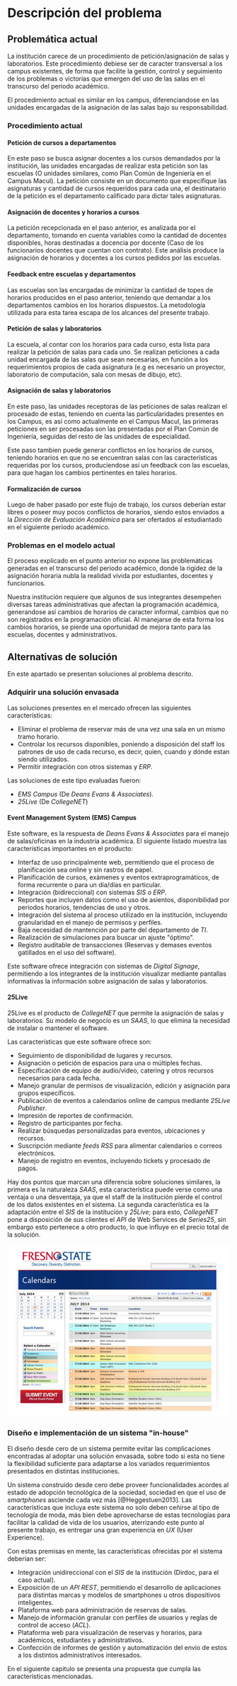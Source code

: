 # Descripción del problema

## Problemática actual

La institución carece de un procedimiento de petición/asignación de salas y laboratorios.
Este procedimiento debiese ser de caracter transversal a los campus existentes, de forma que facilite la gestión, control y seguimiento de los problemas o victorias que emergen del uso de las salas en el transcurso del periodo académico.

El procedimiento actual es similar en los campus, diferenciandose en las unidades encargadas de la asignación de las salas bajo su responsabilidad.

### Procedimiento actual

#### Petición de cursos a departamentos

En este paso se busca asignar docentes a los cursos demandados por la institución, las unidades encargadas de realizar esta petición son las escuelas (O unidades similares, como Plan Común de Ingeniería en el Campus Macul).
La petición consiste en un documento que especifique las asignaturas y cantidad de cursos requeridos para cada una, el destinatario de la petición es el departamento calificado para dictar tales asignaturas.

#### Asignación de docentes y horarios a cursos

La petición recepcionada en el paso anterior, es analizada por el departamento, tomando en cuenta variables como la cantidad de docentes disponibles, horas destinadas a docencia por docente (Caso de los funcionarios docentes que cuentan con contrato). Este análisis produce la asignación de horarios y docentes a los cursos pedidos por las escuelas.

#### Feedback entre escuelas y departamentos

Las escuelas son las encargadas de minimizar la cantidad de topes de horarios producidos en el paso anterior, teniendo que demandar a los departamentos cambios en los horarios dispuestos.
La metodología utilizada para esta tarea escapa de los alcances del presente trabajo.

#### Petición de salas y laboratorios

La escuela, al contar con los horarios para cada curso, esta lista para realizar la petición de salas para cada uno.
Se realizan peticiones a cada unidad encargada de las salas que sean necesarias, en función a los requerimientos propios de cada asignatura (e.g es necesario un proyector, laboratorio de computación, sala con mesas de dibujo, etc).

#### Asignación de salas y laboratorios

En este paso, las unidades receptoras de las peticiones de salas realizan el procesado de estas, teniendo en cuenta las particularidades presentes en los Campus, es así como actualmente en el Campus Macul, las primeras peticiones en ser procesadas son las presentadas por el Plan Común de Ingeniería, seguidas del resto de las unidades de especialidad.
<!-- con la particularidad de poseer un orden para procesar las peticiones, justificado por la naturaleza de las unidades, es el caso del Campus Macul, donde la unidad primordial es Plan Común de Ingeniería, siendo esta la primera unidad para la que se procesan las peticiones de salas. -->

Este paso tambien puede generar conflictos en los horarios de cursos, teniendo horarios en que no se encuentran salas con las características requeridas por los cursos, produciendose así un feedback con las escuelas, para que hagan los cambios pertinentes en tales horarios.

#### Formalización de cursos

Luego de haber pasado por este flujo de trabajo, los cursos deberían estar libres o poseer muy pocos conflictos de horarios, siendo estos enviados a la _Dirección de Evaluación Académica_ para ser ofertados al estudiantado en el siguiente periodo académico.

### Problemas en el modelo actual

El proceso explicado en el punto anterior no expone las problemáticas generadas en el transcurso del periodo académico, donde la rigidez de la asignación horaria nubla la realidad vivida por estudiantes, docentes y funcionarios.

Nuestra institución requiere que algunos de sus integrantes desempeñen diversas tareas administrativas que afectan la programación académica, generandose así cambios de horarios de caracter informal, cambios que no son registrados en la programación oficial. Al manejarse de esta forma los cambios horarios, se pierde una oportunidad de mejora tanto para las escuelas, docentes y administrativos.



<!--
La asignación de recursos debe permitir saltearse los horarios definidos en el sistema académico oficial (Dirdoc), debido a los cambios extraprogramáticos acordados entre los estudiantes y el docente. # Se permiten malas prácticas académicas (En serio??), pero asi es la realidad...
-->

## Alternativas de solución

En este apartado se presentan soluciones al problema descrito.

### Adquirir una solución envasada

Las soluciones presentes en el mercado ofrecen las siguientes características:

* Eliminar el problema de reservar más de una vez una sala en un mismo tramo horario.
* Controlar los recursos disponibles, poniendo a disposición del staff los patrones de uso de cada recurso, es decir, quien, cuando y dónde estan siendo utilizados.
* Permitir integración con otros sistemas y _ERP_.

Las soluciones de este tipo evaluadas fueron:

* _EMS Campus_ (De _Deans Evans & Associates_).
* _25Live_ (De _CollegeNET_)


#### Event Management System (EMS) Campus

Este software, es la respuesta de _Deans Evans & Associates_ para el manejo de salas/oficinas en la industria académica. El siguiente listado muestra las características importantes en el producto:

* Interfaz de uso principalmente web, permitiendo que el proceso de planificación sea online y sin rastros de papel.
* Planificación de cursos, exámenes y eventos extraprogramáticos, de forma recurrente o para un día/días en particular.
* Integración (bidireccional) con sistemas _SIS_ o _ERP_.
* Reportes que incluyen datos como el uso de asientos, disponibilidad por periodos horarios, tendencias de uso y otros.
* Integración del sistema al proceso utilizado en la institución, incluyendo granularidad en el manejo de permisos y perfiles.
* Baja necesidad de mantención por parte del departamento de _TI_.
* Realización de simulaciones para buscar un ajuste "óptimo".
* Registro auditable de transacciones (Reservas y demases eventos gatillados en el uso del software).

Este software ofrece integración con sistemas de _Digital Signage_, permitiendo a los integrantes de la institución visualizar mediante pantallas informativas la información sobre asignación de salas y laboratorios.

#### 25Live

25Live es el producto de _CollegeNET_ que permite la asignación de salas y laboratorios. Su modelo de negocio es un _SAAS_, lo que elimina la necesidad de instalar o mantener el software.

Las características que este software ofrece son:

* Seguimiento de disponibilidad de lugares y recursos.
* Asignación o petición de espacios para una o múltiples fechas.
* Especificación de equipo de audio/video, catering y otros recursos necesarios para cada fecha.
* Manejo granular de permisos de visualización, edición y asignación para grupos específicos.
* Publicación de eventos a calendarios online de campus mediante _25Live Publisher_.
* Impresión de reportes de confirmación.
* Registro de participantes por fecha.
* Realizar búsquedas personalizadas para eventos, ubicaciones y recursos.
* Suscripción mediante _feeds RSS_ para alimentar calendarios o correos electrónicos.
* Manejo de registro en eventos, incluyendo tickets y procesado de pagos.

Hay dos puntos que marcan una diferencia sobre soluciones similares, la primera es la naturaleza _SAAS_, esta característica puede verse como una ventaja o una desventaja, ya que el staff de la institución pierde el control de los datos existentes en el sistema. La segunda característica es la adaptación entre el _SIS_ de la institución y _25Live_; para esto, _CollegeNET_ pone a disposición de sus clientes el _API_ de Web Services de _Series25_, sin embargo esto pertenece a otro producto, lo que influye en el precio total de la solución.

![25Live Screenshot](source/figures/003_screenshot_25live.jpg)

### Diseño e implementación de un sistema "in-house"

El diseño desde cero de un sistema permite evitar las complicaciones encontradas al adoptar una solución envasada, sobre todo si esta no tiene la flexibilidad suficiente para adaptarse a los variados requerimientos presentados en distintas instituciones.

Un sistema construido desde cero debe proveer funcionalidades acordes al estado de adopción tecnológica de la sociedad, sociedad en que el uso de _smartphones_ asciende cada vez más [@Heggestuen2013]. Las características que incluya este sistema no solo deben ceñirse al tipo de tecnología de moda, más bien debe aprovecharse de estas tecnologías para facilitar la calidad de vida de los usuarios, aterrizando este punto al presente trabajo, es entregar una gran experiencia en _UX_ (User Experience).

Con estas premisas en mente, las características ofrecidas por el sistema deberian ser:

* Integración unidireccional con el _SIS_ de la institución (Dirdoc, para el caso actual).
* Exposición de un _API REST_, permitiendo el desarrollo de aplicaciones para distintas marcas y modelos de smartphones u otros dispositivos inteligentes.
* Plataforma web para administración de reservas de salas.
* Manejo de información granular con perfiles de usuarios y reglas de control de acceso (_ACL_).
* Plataforma web para visualización de reservas y horarios, para académicos, estudiantes y administrativos.
* Confección de informes de gestión y automatización del envio de estos a los distintos administrativos interesados.

En el siguiente capitulo se presenta una propuesta que cumpla las características mencionadas.
